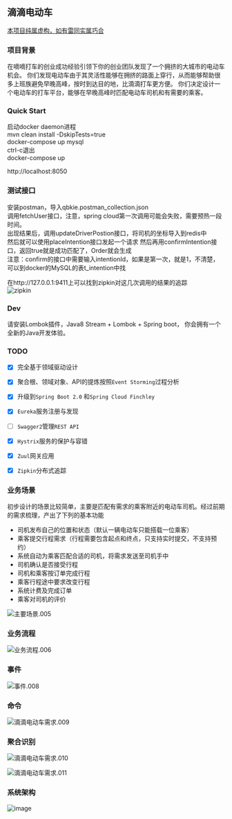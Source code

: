 滴滴电动车
----
<u>本项目纯属虚构，如有雷同实属巧合</u>

### 项目背景

在嘀嘀打车的创业成功经验引领下你的创业团队发现了一个拥挤的大城市的电动车机会。
你们发现电动车由于其灵活性能够在拥挤的路面上穿行，从而能够帮助很多上班族避免早晚高峰，按时到达目的地，比滴滴打车更方便。
你们决定设计一个电动车的打车平台，能够在早晚高峰时匹配电动车司机和有需要的乘客。

### Quick Start
启动docker daemon进程  
mvn clean install -DskipTests=true    
docker-compose up mysql  
ctrl-c退出  
docker-compose up  

http://localhost:8050    

### 测试接口
安装postman，导入qbkie.postman_collection.json    
调用fetchUser接口，注意，spring cloud第一次调用可能会失败，需要预热一段时间。  
出现结果后，调用updateDriverPostion接口，将司机的坐标导入到redis中  
然后就可以使用placeIntention接口发起一个请求
然后再用confirmIntention接口，返回true就是成功匹配了，Order就会生成   
注意：confirm的接口中需要输入intentionId，如果是第一次，就是1，不清楚，可以到docker的MySQL的表t_intention中找  

在http://127.0.0.1:9411上可以找到zipkin对这几次调用的结果的追踪  
![zipkin](http://os8wjvykw.bkt.clouddn.com/2018-07-05-035127.png)

### Dev
请安装Lombok插件，Java8 Stream + Lombok + Spring boot， 你会拥有一个全新的Java开发体验。

### TODO
* [x] 完全基于领域驱动设计
* [x] 聚合根、领域对象、API的提炼按照`Event Storming`过程分析  
* [x] 升级到`Spring Boot 2.0` 和`Spring Cloud Finchley`
* [x] `Eureka`服务注册与发现  
* [ ] `Swagger2`管理`REST API`  
* [x] `Hystrix`服务的保护与容错  
* [x] `Zuul`网关应用  
* [x] `Zipkin`分布式追踪    


### 业务场景

初步设计的场景比较简单，主要是匹配有需求的乘客附近的电动车司机。经过前期的需求梳理，产出了下列的基本功能

- 司机发布自己的位置和状态（默认一辆电动车只能搭载一位乘客）
- 乘客提交行程需求（行程需要包含起点和终点，只支持实时提交，不支持预约）
- 系统自动为乘客匹配合适的司机，将需求发送至司机手中
- 司机确认是否接受行程
- 司机和乘客按订单完成行程
- 乘客行程途中要求改变行程
- 系统计费及完成订单
- 乘客对司机的评价


![主要场景.005](https://user-images.githubusercontent.com/3287183/50633723-54d8b280-0f87-11e9-84a9-c8727872a443.png)


### 业务流程

![业务流程.006](https://user-images.githubusercontent.com/3287183/50633730-5c985700-0f87-11e9-8232-7bf638bf70fc.png)


### 事件

![事件.008](https://user-images.githubusercontent.com/3287183/50633743-6a4ddc80-0f87-11e9-8c8b-f011c84d0314.png)


### 命令

![滴滴电动车需求.009](https://user-images.githubusercontent.com/3287183/50633750-70dc5400-0f87-11e9-9296-a731b7f3f899.png)


### 聚合识别


![滴滴电动车需求.010](https://user-images.githubusercontent.com/3287183/50633761-7afe5280-0f87-11e9-8156-bdd898c1e106.png)

![滴滴电动车需求.011](https://user-images.githubusercontent.com/3287183/50633776-881b4180-0f87-11e9-95ef-7286280e5af1.png)




### 系统架构



![image](https://user-images.githubusercontent.com/3287183/50633782-8e112280-0f87-11e9-9ac3-0f50941a2ae7.png)






